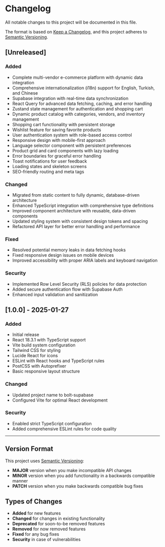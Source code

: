 # Changelog

All notable changes to this project will be documented in this file.

The format is based on [Keep a Changelog](https://keepachangelog.com/en/1.0.0/),
and this project adheres to [Semantic Versioning](https://semver.org/spec/v2.0.0.html).

## [Unreleased]

### Added
- Complete multi-vendor e-commerce platform with dynamic data integration
- Comprehensive internationalization (i18n) support for English, Turkish, and Chinese
- Supabase integration with real-time data synchronization
- React Query for advanced data fetching, caching, and error handling
- Zustand state management for authentication and shopping cart
- Dynamic product catalog with categories, vendors, and inventory management
- Shopping cart functionality with persistent storage
- Wishlist feature for saving favorite products
- User authentication system with role-based access control
- Responsive design with mobile-first approach
- Language selector component with persistent preferences
- Product grid and card components with lazy loading
- Error boundaries for graceful error handling
- Toast notifications for user feedback
- Loading states and skeleton screens
- SEO-friendly routing and meta tags

### Changed
- Migrated from static content to fully dynamic, database-driven architecture
- Enhanced TypeScript integration with comprehensive type definitions
- Improved component architecture with reusable, data-driven components
- Updated styling system with consistent design tokens and spacing
- Refactored API layer for better error handling and performance

### Fixed
- Resolved potential memory leaks in data fetching hooks
- Fixed responsive design issues on mobile devices
- Improved accessibility with proper ARIA labels and keyboard navigation

### Security
- Implemented Row Level Security (RLS) policies for data protection
- Added secure authentication flow with Supabase Auth
- Enhanced input validation and sanitization

## [1.0.0] - 2025-01-27

### Added
- Initial release
- React 18.3.1 with TypeScript support
- Vite build system configuration
- Tailwind CSS for styling
- Lucide React for icons
- ESLint with React hooks and TypeScript rules
- PostCSS with Autoprefixer
- Basic responsive layout structure

### Changed
- Updated project name to bolt-supabase
- Configured Vite for optimal React development

### Security
- Enabled strict TypeScript configuration
- Added comprehensive ESLint rules for code quality

---

## Version Format

This project uses [Semantic Versioning](https://semver.org/):
- **MAJOR** version when you make incompatible API changes
- **MINOR** version when you add functionality in a backwards compatible manner  
- **PATCH** version when you make backwards compatible bug fixes

## Types of Changes

- **Added** for new features
- **Changed** for changes in existing functionality
- **Deprecated** for soon-to-be removed features
- **Removed** for now removed features
- **Fixed** for any bug fixes
- **Security** in case of vulnerabilities